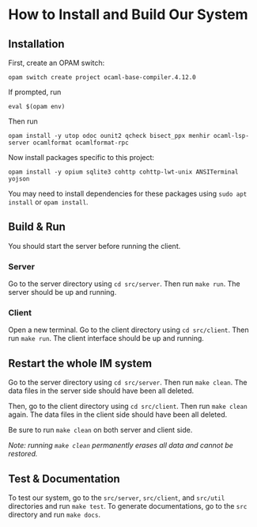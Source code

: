 # How to Install and Build Our System

## Installation

First, create an OPAM switch:

```text
opam switch create project ocaml-base-compiler.4.12.0
```

If prompted, run

```text
eval $(opam env)
```

Then run

```text
opam install -y utop odoc ounit2 qcheck bisect_ppx menhir ocaml-lsp-server ocamlformat ocamlformat-rpc
```

Now install packages specific to this project:

```text
opam install -y opium sqlite3 cohttp cohttp-lwt-unix ANSITerminal yojson 
```

You may need to install dependencies for these packages using `sudo apt install` or `opam install`.

## Build & Run

You should start the server before running the client.

### Server

Go to the server directory using `cd src/server`. Then run `make run`. The server should be up and running.

### Client

Open a new terminal. Go to the client directory using `cd src/client`. Then run `make run`. The client interface should be up and running.

## Restart the whole IM system

Go to the server directory using `cd src/server`. Then run `make clean`. The data files in the server side should have been all deleted. 

Then, go to the client directory using `cd src/client`. Then run `make clean` again. The data files in the client side should have been all deleted. 

Be sure to run `make clean` on both server and client side. 

*Note: running `make clean` permanently erases all data and cannot be restored.*

## Test & Documentation

To test our system, go to the `src/server`, `src/client`, and `src/util` directories and run `make test`. To generate documentations, go to the `src` directory and run `make docs`.
